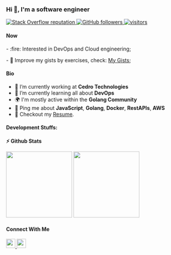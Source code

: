 ### Hi 👋, I'm a software engineer

<p align="left">
  <a href="https://pt.stackoverflow.com/users/303996/pedro-galetti">
    <img alt="Stack Overflow reputation" src="https://img.shields.io/stackexchange/stackoverflow/r/303996?color=orange&label=reputation&logo=stackoverflow">
  </a>
  <a href="https://github.com/PedroGaletti?tab=followers">
    <img alt="GitHub followers" src="https://img.shields.io/github/followers/PedroGaletti?color=green&logo=github">
  </a>
  <a href="https://github.com/PedroGaletti/">
    <img src="https://komarev.com/ghpvc/?username=PedroGaletti" alt="visitors" />
  </a>
</p>

#### Now

<p align="left">
  <p>- :fire: Interested in DevOps and Cloud engineering;</p>
  <p>
     - 🚀 Improve my gists by exercises, check: <a href="https://gist.github.com/PedroGaletti">My Gists</a>;
  </p>
</p>

#### Bio

- 🏢 I’m currently working at **Cedro Technologies**
- 🌱 I’m currently learning all about **DevOps**
- 🌍 I'm mostly active within the **Golang Community**
- 💬 Ping me about **JavaScript**, **Golang**, **Docker**, **RestAPIs**, **AWS**
- 📝 Checkout my [Resume](files/resume.pdf).

#### Development Stuffs:

<b>⚡ Github Stats</b>

<p float="left">
<img height="180em" src="https://github-readme-stats.vercel.app/api?username=PedroGaletti&show_icons=true&hide_border=true&&count_private=true&include_all_commits=true" />
<img height="180em" src="https://github-readme-stats.vercel.app/api/top-langs/?username=PedroGaletti&show_icons=true&hide_border=true&layout=compact&langs_count=12"/>
</p>

#### Connect With Me

<p left="center">
<a href="https://www.linkedin.com/in/pedro-galetti-03b071168/">
  <img src="https://img.shields.io/badge/linkedin-%230077B5.svg?&style=for-the-badge&logo=linkedin&logoColor=white" height=25>
</a> 
</a>
<a href="mailto:pedro@gmail.com">
  <img src="https://img.shields.io/badge/Gmail-D14836?style=for-the-badge&logo=gmail&logoColor=white" height=25>
</a>
</p>
